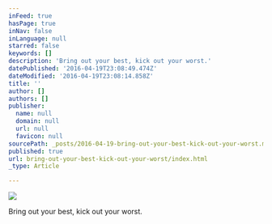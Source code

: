 ```yaml
---
inFeed: true
hasPage: true
inNav: false
inLanguage: null
starred: false
keywords: []
description: 'Bring out your best, kick out your worst.'
datePublished: '2016-04-19T23:08:49.474Z'
dateModified: '2016-04-19T23:08:14.858Z'
title: ''
author: []
authors: []
publisher:
  name: null
  domain: null
  url: null
  favicon: null
sourcePath: _posts/2016-04-19-bring-out-your-best-kick-out-your-worst.md
published: true
url: bring-out-your-best-kick-out-your-worst/index.html
_type: Article

---
```

![](https://the-grid-user-content.s3-us-west-2.amazonaws.com/800c24e4-cc62-439a-9813-e575d4550bd2.jpg)

Bring out your best, kick out your worst.